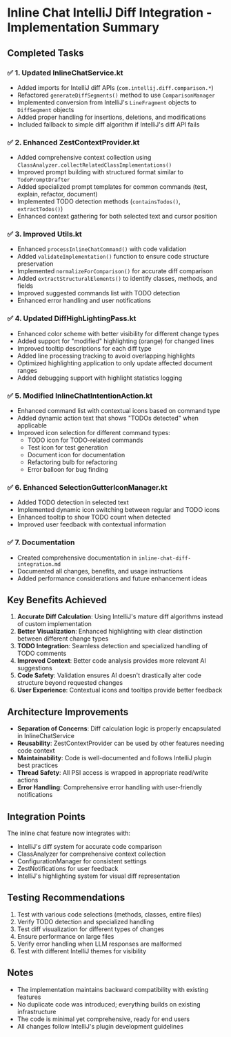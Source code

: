# Inline Chat IntelliJ Diff Integration - Implementation Summary

## Completed Tasks

### ✅ 1. Updated InlineChatService.kt
- Added imports for IntelliJ diff APIs (`com.intellij.diff.comparison.*`)
- Refactored `generateDiffSegments()` method to use `ComparisonManager`
- Implemented conversion from IntelliJ's `LineFragment` objects to `DiffSegment` objects
- Added proper handling for insertions, deletions, and modifications
- Included fallback to simple diff algorithm if IntelliJ's diff API fails

### ✅ 2. Enhanced ZestContextProvider.kt
- Added comprehensive context collection using `ClassAnalyzer.collectRelatedClassImplementations()`
- Improved prompt building with structured format similar to `TodoPromptDrafter`
- Added specialized prompt templates for common commands (test, explain, refactor, document)
- Implemented TODO detection methods (`containsTodos()`, `extractTodos()`)
- Enhanced context gathering for both selected text and cursor position

### ✅ 3. Improved Utils.kt
- Enhanced `processInlineChatCommand()` with code validation
- Added `validateImplementation()` function to ensure code structure preservation
- Implemented `normalizeForComparison()` for accurate diff comparison
- Added `extractStructuralElements()` to identify classes, methods, and fields
- Improved suggested commands list with TODO detection
- Enhanced error handling and user notifications

### ✅ 4. Updated DiffHighLightingPass.kt
- Enhanced color scheme with better visibility for different change types
- Added support for "modified" highlighting (orange) for changed lines
- Improved tooltip descriptions for each diff type
- Added line processing tracking to avoid overlapping highlights
- Optimized highlighting application to only update affected document ranges
- Added debugging support with highlight statistics logging

### ✅ 5. Modified InlineChatIntentionAction.kt
- Enhanced command list with contextual icons based on command type
- Added dynamic action text that shows "TODOs detected" when applicable
- Improved icon selection for different command types:
  - TODO icon for TODO-related commands
  - Test icon for test generation
  - Document icon for documentation
  - Refactoring bulb for refactoring
  - Error balloon for bug finding

### ✅ 6. Enhanced SelectionGutterIconManager.kt
- Added TODO detection in selected text
- Implemented dynamic icon switching between regular and TODO icons
- Enhanced tooltip to show TODO count when detected
- Improved user feedback with contextual information

### ✅ 7. Documentation
- Created comprehensive documentation in `inline-chat-diff-integration.md`
- Documented all changes, benefits, and usage instructions
- Added performance considerations and future enhancement ideas

## Key Benefits Achieved

1. **Accurate Diff Calculation**: Using IntelliJ's mature diff algorithms instead of custom implementation
2. **Better Visualization**: Enhanced highlighting with clear distinction between different change types
3. **TODO Integration**: Seamless detection and specialized handling of TODO comments
4. **Improved Context**: Better code analysis provides more relevant AI suggestions
5. **Code Safety**: Validation ensures AI doesn't drastically alter code structure beyond requested changes
6. **User Experience**: Contextual icons and tooltips provide better feedback

## Architecture Improvements

- **Separation of Concerns**: Diff calculation logic is properly encapsulated in InlineChatService
- **Reusability**: ZestContextProvider can be used by other features needing code context
- **Maintainability**: Code is well-documented and follows IntelliJ plugin best practices
- **Thread Safety**: All PSI access is wrapped in appropriate read/write actions
- **Error Handling**: Comprehensive error handling with user-friendly notifications

## Integration Points

The inline chat feature now integrates with:
- IntelliJ's diff system for accurate code comparison
- ClassAnalyzer for comprehensive context collection
- ConfigurationManager for consistent settings
- ZestNotifications for user feedback
- IntelliJ's highlighting system for visual diff representation

## Testing Recommendations

1. Test with various code selections (methods, classes, entire files)
2. Verify TODO detection and specialized handling
3. Test diff visualization for different types of changes
4. Ensure performance on large files
5. Verify error handling when LLM responses are malformed
6. Test with different IntelliJ themes for visibility

## Notes

- The implementation maintains backward compatibility with existing features
- No duplicate code was introduced; everything builds on existing infrastructure
- The code is minimal yet comprehensive, ready for end users
- All changes follow IntelliJ's plugin development guidelines
